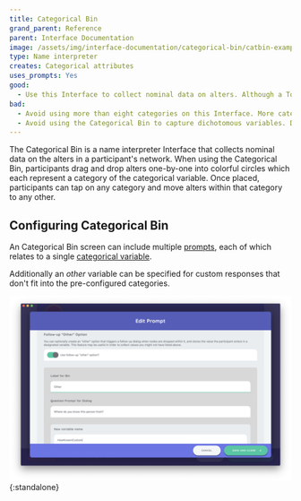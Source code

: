 ```yaml
---
title: Categorical Bin
grand_parent: Reference
parent: Interface Documentation
image: /assets/img/interface-documentation/categorical-bin/catbin-example.png
type: Name interpreter
creates: Categorical attributes
uses_prompts: Yes
good: 
  - Use this Interface to collect nominal data on alters. Although a Toggle Button Group can be added as an [input control](../../key-concepts/input-controls) on other interfaces, the drag and drop functionality on the Categorical Bin provides a tactile method to capturing these data that is engaging for participants.
bad: 
  - Avoid using more than eight categories on this Interface. More categories cause the category labels to be difficult to read and the other visual compromises on the Interface become compromised. 
  - Avoid using the Categorical Bin to capture dichotomous variables. Dichotomous variables are best captured using the Toggle [input control](../../key-concepts/input-controls) (on a [Name Generator](../name-generator-using-forms) or [Per Alter Form](../per-alter-form)) or using the variable toggling feature on the [Sociogram](../sociogram).
---
```


The Categorical Bin is a name interpreter Interface that collects nominal data on the alters in a participant's network. When using the Categorical Bin, participants drag and drop alters one-by-one into colorful circles which each represent a category of the categorical variable. Once placed, participants can tap on any category and move alters within that category to any other. 

## Configuring Categorical Bin

An Categorical Bin screen can include multiple [prompts](../key-concepts/prompts.md), each of which relates to a single [categorical variable](../variable-types.md#categorical).

Additionally an _other_ variable can be specified for custom responses that don't fit into the pre-configured categories.

![Configuring the 'other' variable for a categorical bin prompt](/assets/img/interface-documentation/categorical-bin/architect-other.png){:standalone}
